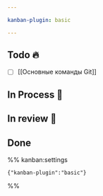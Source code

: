 ```yaml
---

kanban-plugin: basic

---
```


## Todo 🔥

- [ ] [[Основные команды Git]]


## In Process 🍉



## In review 🥇



## Done





%% kanban:settings
```
{"kanban-plugin":"basic"}
```
%%